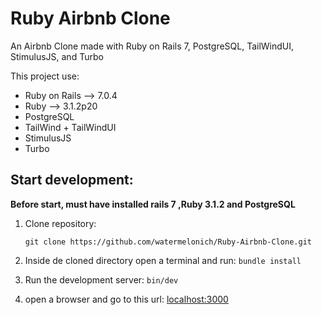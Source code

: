 # Ruby Airbnb Clone

An Airbnb Clone made with Ruby on Rails 7, PostgreSQL, TailWindUI, StimulusJS, and Turbo

This project use:
* Ruby on Rails --> 7.0.4
* Ruby --> 3.1.2p20
* PostgreSQL
* TailWind + TailWindUI
* StimulusJS
* Turbo

## Start development:
**Before start, must have installed rails 7 ,Ruby 3.1.2 and PostgreSQL**

1. Clone repository:

    `git clone https://github.com/watermelonich/Ruby-Airbnb-Clone.git`

2. Inside de cloned directory open a terminal and run:
    `bundle install`

3. Run the development server:
    `bin/dev`

4. open a browser and go to this url:
    [localhost:3000](http://localhost:3000)